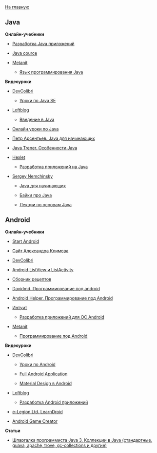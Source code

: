 [На главную](README.md)


## Java


**Онлайн-учебники**

- [Разработка Java приложений](http://it-simulator.com/site/article?execution=e2s1&id=1)

- [Java cource](http://java-course.ru/begin/)

- [Metanit](http://metanit.com/)

  * [Язык программирования Java](http://metanit.com/java/tutorial/)


**Видеоуроки**

- [DevColibri](https://www.youtube.com/user/devcolibri/playlists)

  * [Уроки по Java SE](https://www.youtube.com/playlist?list=PLIU76b8Cjem48KXIy83YIm-QM6SwvzjQd)

- [Loftblog](http://loftblog.ru/courses/)

  * [Введение в Java](http://loftblog.ru/category/courses/vvedenie-v-java/)

- [Онлайн уроки по Java](https://www.youtube.com/user/ytkach/playlists)

- [Петр Арсентьев. Java для начинающих](https://www.youtube.com/playlist?list=PLW8mAQ8rFUhKFkuXDTb3PT1GKz0T-lCv6)

- [Java Trener. Особенности Java](https://www.youtube.com/playlist?list=PLSx6j6l70HPomStHjfE8irPNdVPiLHyo6)

- [Hexlet](https://www.youtube.com/user/HexletUniversity/playlists)

  * [Разработка приложений на Java](https://www.youtube.com/playlist?list=PLo6puixMwuSOYI4rSS3rjiYr61wSxt_oo)

- [Sergey Nemchinsky](https://www.youtube.com/user/pro100fox2/featured)

  * [Java для начинающих](https://www.youtube.com/playlist?list=PLmqFxxywkatR3qNmxqcFIHF9MN2-_eteU)

  * [Байки про Java](https://www.youtube.com/playlist?list=PLmqFxxywkatSezlaoxwFbdBBnAk_JJ__5)

  * [Лекции по основам Java](https://www.youtube.com/playlist?list=PLmqFxxywkatRQsM9u0p-6-vvzlJgnVwKE)



## Android


**Онлайн-учебники**

- [Start Android](http://startandroid.ru/ru/uroki/vse-uroki-spiskom.html)

- [Сайт Александра Климова](http://developer.alexanderklimov.ru/android/)

- [DevColibri](http://devcolibri.com)

- [Android ListView и ListActivity](http://www.vitalinvent.com/home/java/97-androidlistviewandlistactivitytutorial.html)

- [Сборник рецептов](http://codearticles.ru/catalogs/540)

- [Davidmd. Программирование под android](http://davidmd.ru/%D1%83%D1%80%D0%BE%D0%BA%D0%B8-%D0%BF%D0%BE-android/)

- [Android Helper. Программирование под Android](http://android-helper.com.ua/android-lessons/)

- [Интуит](http://www.intuit.ru/studies/courses)

  * [Разработка приложений для ОС Android](http://www.intuit.ru/studies/courses/3703/945/info)

- [Metanit](http://metanit.com/)

  * [Программирование под Android](http://metanit.com/java/android/index.php)


**Видеоуроки**

- [DevColibri](https://www.youtube.com/user/devcolibri/playlists)

  * [Уроки по Android](https://www.youtube.com/playlist?list=PLIU76b8Cjem7oSU18zTKNfsyzrmf3Zubl)

  * [Full Android Application](https://www.youtube.com/playlist?list=PLIU76b8Cjem54jkj0XtCAp8JqZooY_eBI)

  * [Material Design в Android](https://www.youtube.com/playlist?list=PLIU76b8Cjem7x0Ot_d0Z1nIq1Mk3PUW_Q)

- [Loftblog](http://loftblog.ru/courses/)

  * [Разработка Android приложений](http://loftblog.ru/category/courses/razrabotka-android-prilozhenij/)

- [e-Legion Ltd. LearnDroid](https://www.youtube.com/playlist?list=PLufI-p7bsMuRbTCnsoLrN6rWDl8MQ_TMM)

- [Android Game Creator](https://www.youtube.com/user/androidgamecreator/videos)



**Статьи**

- [Шпаргалка программиста Java 3. Коллекции в Java (стандартные, guava, apache, trove, gc-collections и другие)](http://habrahabr.ru/company/luxoft/blog/256877/)
